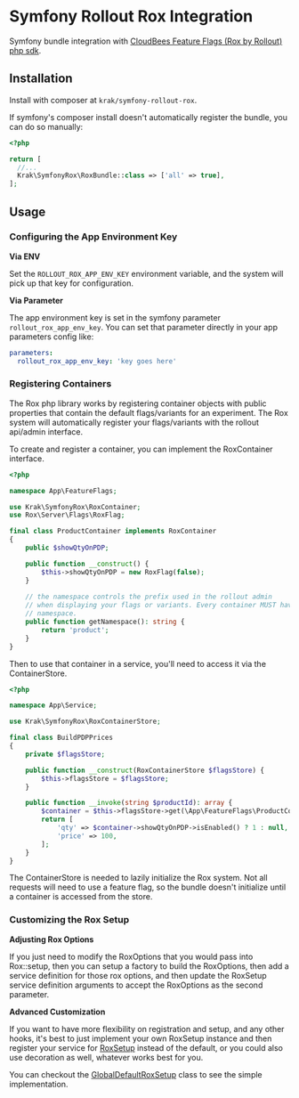 # Symfony Rollout Rox Integration

Symfony bundle integration with [CloudBees Feature Flags (Rox by Rollout) php sdk](https://github.com/rollout/rox-php).

## Installation

Install with composer at `krak/symfony-rollout-rox`.

If symfony's composer install doesn't automatically register the bundle, you can do so manually:

```php
<?php

return [
  //...
  Krak\SymfonyRox\RoxBundle::class => ['all' => true],
];
```

## Usage

### Configuring the App Environment Key

**Via ENV**

Set the `ROLLOUT_ROX_APP_ENV_KEY` environment variable, and the system will pick up that key for configuration.

**Via Parameter** 

The app environment key is set in the symfony parameter `rollout_rox_app_env_key`. You can set that parameter directly in your app parameters config like:

```yaml
parameters:
  rollout_rox_app_env_key: 'key goes here'
```

### Registering Containers

The Rox php library works by registering container objects with public properties that contain the default flags/variants for an experiment. The Rox system will automatically register your flags/variants with the rollout api/admin interface.

To create and register a container, you can implement the RoxContainer interface.

```php
<?php

namespace App\FeatureFlags;

use Krak\SymfonyRox\RoxContainer;
use Rox\Server\Flags\RoxFlag;

final class ProductContainer implements RoxContainer
{
    public $showQtyOnPDP;

    public function __construct() {
        $this->showQtyOnPDP = new RoxFlag(false);
    }
    
    // the namespace controls the prefix used in the rollout admin
    // when displaying your flags or variants. Every container MUST have a unique 
    // namespace.
    public function getNamespace(): string {
        return 'product';
    }
}
```

Then to use that container in a service, you'll need to access it via the ContainerStore.

```php
<?php

namespace App\Service;

use Krak\SymfonyRox\RoxContainerStore;

final class BuildPDPPrices
{
    private $flagsStore;

    public function __construct(RoxContainerStore $flagsStore) {
        $this->flagsStore = $flagsStore;
    }

    public function __invoke(string $productId): array {
        $container = $this->flagsStore->get(\App\FeatureFlags\ProductContainer::class);
        return [
            'qty' => $container->showQtyOnPDP->isEnabled() ? 1 : null,
            'price' => 100,
        ];
    }
}
```

The ContainerStore is needed to lazily initialize the Rox system. Not all requests will need to use a feature flag, so the bundle doesn't initialize until a container is accessed from the store. 

### Customizing the Rox Setup

**Adjusting Rox Options**

If you just need to modify the RoxOptions that you would pass into Rox::setup, then you can setup a factory to build the RoxOptions, then add a service definition for those rox options, and then update the RoxSetup service definition arguments to accept the RoxOptions as the second parameter. 

**Advanced Customization**

If you want to have more flexibility on registration and setup, and any other hooks, it's best to just implement your own RoxSetup instance and then register your service for [RoxSetup](src/RoxSetup.php) instead of the default, or you could also use decoration as well, whatever works best for you. 

You can checkout the [GlobalDefaultRoxSetup](src/GlobalDefaultRoxSetup.php) class to see the simple implementation.
